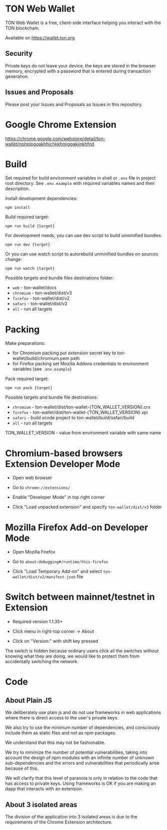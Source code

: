 # TON Web Wallet

TON Web Wallet is a free, client-side interface helping you interact with the TON blockchain.

Available on https://wallet.ton.org

## Security

Private keys do not leave your device, the keys are stored in the browser memory, encrypted with a password that is entered during transaction generation.

## Issues and Proposals

Please post your Issues and Proposals as Issues in this repository.

# Google Chrome Extension

https://chrome.google.com/webstore/detail/ton-wallet/nphplpgoakhhjchkkhmiggakijnkhfnd

# Build

Set required for build environment variables in shell or `.env` file in project root directory. See `.env.example` with required variables names and their description.

Install development dependencies:

```
npm install
```

Build required target:

```
npm run build {target}
```

For development needs, you can use dev script to build unminified bundles:

```
npm run dev {target}
```

Or you can use watch script to autorebuild unminified bundles on sources change:

```
npm run watch {target}
```

Possible targets and bundle files destinations folder:
- `web` - ton-wallet/docs
- `chromium` - ton-wallet/dist/v3
- `firefox` - ton-wallet/dist/v2
- `safari` - ton-wallet/dist/v2
- `all` - run all targets

# Packing

Make preparations:
- for Chromium packing put extension secret key to ton-wallet/build/chromium.pem path
- for Firefox packing set Mozilla Addons credentials to environment variables (see `.env.example`)

Pack required target:

```
npm run pack {target}
```

Possible targets and bundle file destinations:
- `chromium` - ton-wallet/dist/ton-wallet-{TON_WALLET_VERSION}.crx
- `firefox` - ton-wallet/dist/ton-wallet-{TON_WALLET_VERSION}.xpi
- `safari` - build xcode project to ton-wallet/build/safari/build
- `all` - run all targets

TON_WALLET_VERSION - value from environment variable with same name

# Chromium-based browsers Extension Developer Mode

- Open web browser

- Go to `chrome://extensions/`

- Enable "Developer Mode" in top right corner

- Click "Load unpacked extension" and specify `ton-wallet/dist/v3` folder

# Mozilla Firefox Add-on Developer Mode

- Open Mozilla Firefox

- Go to `about:debugging#/runtime/this-firefox`

- Click "Load Temporary Add-on" and select `ton-wallet/dist/v2/manifest.json` file

# Switch between mainnet/testnet in Extension

- Required version 1.1.35+

- Click menu in right-top corner -> About

- Click on "Version:" with shift key pressed

The switch is hidden because ordinary users click all the switches without knowing what they are doing, we would like to protect them from accidentally switching the network.

# Code

## About Plain JS

We deliberately use plain js and do not use frameworks in web applications where there is direct access to the user's private keys.

We also try to use the minimum number of dependencies, and consciously include them as static files and not as npm packages.

We understand that this may not be fashionable.

We try to minimize the number of potential vulnerabilities, taking into account the design of npm modules with an infinite number of unknown sub-dependencies and the errors and vulnerabilities that periodically arise because of this.

We will clarify that this level of paranoia is only in relation to the code that has access to private keys. Using frameworks is OK if you are making an dapp that interacts with an extension.

## About 3 isolated areas

The division of the application into 3 isolated areas is due to the requirements of the Chrome Extension architecture.
